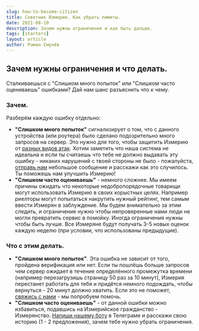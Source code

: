 ```yaml
---
slug: how-to-become-citizen
title: Советник Измерии. Как убрать лимиты.
date: 2021-08-10
description: Зачем нужны ограничения и как быть дальше.
tags: [starters]
layout: article
author: Роман Смунёв
---
```


<script>
    import Summary from "$lib/components/Article/Summary.svelte";
</script>

## Зачем нужны ограничения и что делать.
Сталкиваешься с "Слишком много попыток" или "Слишком часто оцениваешь" ошибками? Дай нам шанс разъяснить что к чему.

<Summary
    text="Чтобы снять ограничение по количеству доступных оценок тебе нужно будет написать нам на почту или боту и рассказать зачем тебе столько. Без этого тебя будет ждать 3-5 новых доступных оценок каждую неделю (можно получить только после того как потрачены все предыдущие)."
    text2="Слишком частые попытки залогиниться, обновить страницу и другие действия, которые загружают данные с сервера могут привести к тому, что Измерия будет недоступна для тебя небольшой промежуток времени (обычно около 20 минут)."
/>

### Зачем.
Разберём каждую ошибку отдельно:

- **"Слишком много попыток"** сигнализирует о том, что с данного устройства (или роутера) было сделано подозрительно много запросов на сервер. Это нужно для того, чтобы защитить Измерию от <a href="https://ru.wikipedia.org/wiki/DoS-%D0%B0%D1%82%D0%B0%D0%BA%D0%B0" class="article__link" target="_blank" rel="noopener">разных видов атак</a>. Хотим заметить что наша система не идеальна и если ты считаешь что тебе не должно выдавать эту ошибку - никаких нарушений с твоей стороны не было - пожалуйста, <a href="mailto:support@measureland.org" class="article__link">отправь нам</a> небольшое сообщение и расскажи как это случилось. Ты поможешь нам улучшить Измерию!
- **"Слишком часто оцениваешь"** - немного сложнее. Мы имеем причины ожидать что некоторые недобропорядочные товарищи могут использовать Измерию в своих корыстных целях. Например риелторы могут попытаться накрутить нужный рейтинг, тем самым ввести Измерян в заблуждение. Мы будем внимательно за этим следить, и ограничение нужно чтобы непроверенные нами люди не могли превратить сервис в помойку. Иногда ограничения нужны чтобы быть лучше. Все Измеряне будут получать 3-5 новых оценок каждую неделю (при условии, что использованы предыдущие).

### Что с этим делать.
- **"Слишком много попыток"**. Эта ошибка не зависит от того, пройдена верификация или нет. Если ты пошлёшь больше запросов чем сервер ожидает в течение определённого промежутка времени (например перезагрузишь страницу 50 раз за 10 минут), Измерия перестанет работать для тебя и придётся немного подождать, чтобы вернуться - 20 минут должно хватить. Если это не поможет, <a href="mailto:support@measureland.org" class="article__link">свяжись с нами</a> - мы попробуем помочь.
- **"Слишком часто оцениваешь"** - от данной ошибки можно избавиться, подавшись на Измерийское гражданство - Измерянство. <a href="https://t.me/MeasurelandBot" target="_blank" rel="noopener" class="article__link">Напиши нашему боту</a> в Телеграме и расскажи свою историю (1 - 2 предложения), зачем тебе нужно убрать ограничения.
